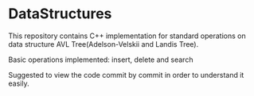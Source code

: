 # DataStructures

This repository contains C++ implementation for standard operations on data structure
AVL Tree(Adelson-Velskii and Landis Tree).

Basic operations implemented: insert, delete and search

Suggested to view the code commit by commit in order to understand it easily.
